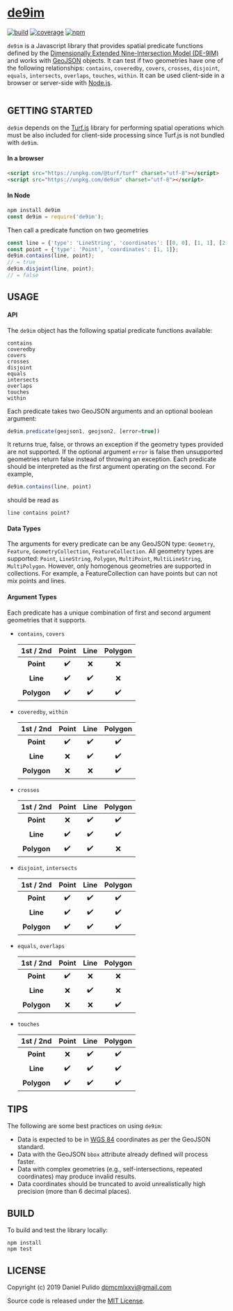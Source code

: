 # [de9im][de9im-site]

[![build](https://travis-ci.org/dpmcmlxxvi/de9im.svg?branch=master)](https://travis-ci.org/dpmcmlxxvi/de9im)
[![coverage](https://img.shields.io/coveralls/dpmcmlxxvi/de9im.svg)](https://coveralls.io/r/dpmcmlxxvi/de9im?branch=master)
[![npm](https://badge.fury.io/js/de9im.svg)](https://badge.fury.io/js/de9im)

`de9im` is a Javascript library that provides spatial predicate
functions defined by the [Dimensionally Extended Nine-Intersection Model
(DE-9IM)][de9im-wiki] and works with [GeoJSON][geojson-site] objects. It can
test if two geometries have one of the following relationships: `contains`,
`coveredby`, `covers`, `crosses`, `disjoint`, `equals`,  `intersects`,
`overlaps`, `touches`, `within`. It can be used client-side in a browser or server-side
with [Node.js][node-site].

<p align="center">
  <a href="https://en.wikipedia.org/wiki/DE-9IM#/media/File:TopologicSpatialRelarions2.png">
    <img alt="" src="https://upload.wikimedia.org/wikipedia/commons/thumb/5/55/TopologicSpatialRelarions2.png/400px-TopologicSpatialRelarions2.png">
  </a>
</p>

## GETTING STARTED

`de9im` depends on the [Turf.js][turf-site] library for performing spatial
operations which must be also included for client-side processing since Turf.js
is not bundled with `de9im`.

#### In a browser

```html
<script src="https://unpkg.com/@turf/turf" charset="utf-8"></script>
<script src="https://unpkg.com/de9im" charset="utf-8"></script>
```

#### In Node

```javascript
npm install de9im
const de9im = require('de9im');
```

Then call a predicate function on two geometries

```javascript
const line = {'type': 'LineString', 'coordinates': [[0, 0], [1, 1], [2, 2]]};
const point = {'type': 'Point', 'coordinates': [1, 1]};
de9im.contains(line, point);
// = true
de9im.disjoint(line, point);
// = false
```

## USAGE

#### API

The `de9im` object has the following spatial predicate functions available:

    contains
    coveredby
    covers
    crosses
    disjoint
    equals
    intersects
    overlaps
    touches
    within

Each predicate takes two GeoJSON arguments and an optional boolean argument:

```javascript
de9im.predicate(geojson1, geojson2, [error=true])
```

It returns true, false, or throws an exception if the geometry types provided
are not supported. If the optional argument `error` is false then unsupported
geometries return false instead of throwing an exception. Each predicate should
be interpreted as the first argument operating on the second. For example,

```javascript
de9im.contains(line, point)
```
should be read as

    line contains point?

#### Data Types

The arguments for every predicate can be any GeoJSON type: `Geometry`,
`Feature`, `GeometryCollection`, `FeatureCollection`. All geometry types are
supported: `Point`, `LineString`, `Polygon`, `MultiPoint`, `MultiLineString`,
`MultiPolygon`. However, only homogenous geometries are supported in
collections. For example, a FeatureCollection can have points but can not mix
points and lines.

#### Argument Types

Each predicate has a unique combination of first and second argument geometries
that it supports.

 - `contains`, `covers`

   | 1st / 2nd    | Point              | Line               | Polygon            |
   |:------------:|:------------------:|:------------------:|:------------------:|
   | **Point**    | :heavy_check_mark: | :x:                | :x:                |
   | **Line**     | :heavy_check_mark: | :heavy_check_mark: | :x:                |
   | **Polygon**  | :heavy_check_mark: | :heavy_check_mark: | :heavy_check_mark: |

 - `coveredby`, `within`

   | 1st / 2nd    | Point              | Line               | Polygon            |
   |:------------:|:------------------:|:------------------:|:------------------:|
   | **Point**    | :heavy_check_mark: | :heavy_check_mark: | :heavy_check_mark: |
   | **Line**     | :x:                | :heavy_check_mark: | :heavy_check_mark: |
   | **Polygon**  | :x:                | :x:                | :heavy_check_mark: |

 - `crosses`

   | 1st / 2nd    | Point              | Line               | Polygon            |
   |:------------:|:------------------:|:------------------:|:------------------:|
   | **Point**    | :x:                | :heavy_check_mark: | :heavy_check_mark: |
   | **Line**     | :heavy_check_mark: | :heavy_check_mark: | :heavy_check_mark: |
   | **Polygon**  | :heavy_check_mark: | :heavy_check_mark: | :x:                |

 - `disjoint`, `intersects`

   | 1st / 2nd    | Point              | Line               | Polygon            |
   |:------------:|:------------------:|:------------------:|:------------------:|
   | **Point**    | :heavy_check_mark: | :heavy_check_mark: | :heavy_check_mark: |
   | **Line**     | :heavy_check_mark: | :heavy_check_mark: | :heavy_check_mark: |
   | **Polygon**  | :heavy_check_mark: | :heavy_check_mark: | :heavy_check_mark: |

 - `equals`, `overlaps`

   | 1st / 2nd    | Point              | Line               | Polygon            |
   |:------------:|:------------------:|:------------------:|:------------------:|
   | **Point**    | :heavy_check_mark: | :x:                | :x:                |
   | **Line**     | :x:                | :heavy_check_mark: | :x:                |
   | **Polygon**  | :x:                | :x:                | :heavy_check_mark: |

 - `touches`

   | 1st / 2nd    | Point              | Line               | Polygon            |
   |:------------:|:------------------:|:------------------:|:------------------:|
   | **Point**    | :x:                | :heavy_check_mark: | :heavy_check_mark: |
   | **Line**     | :heavy_check_mark: | :heavy_check_mark: | :heavy_check_mark: |
   | **Polygon**  | :heavy_check_mark: | :heavy_check_mark: | :heavy_check_mark: |

## TIPS

The following are some best practices on using `de9im`:

 - Data is expected to be in [WGS 84][wgs84-wiki] coordinates as per the GeoJSON standard.
 - Data with the GeoJSON `bbox` attribute already defined will process faster.
 - Data with complex geometries (e.g., self-intersections, repeated coordinates)
   may produce invalid results.
 - Data coordinates should be truncated to avoid unrealistically high precision
   (more than 6 decimal places).

## BUILD

To build and test the library locally:

```shell
npm install
npm test
```

## LICENSE

Copyright (c) 2019 Daniel Pulido <dpmcmlxxvi@gmail.com>

Source code is released under the [MIT License](http://opensource.org/licenses/MIT).

[de9im-image]: https://upload.wikimedia.org/wikipedia/commons/thumb/5/55/TopologicSpatialRelarions2.png/400px-TopologicSpatialRelarions2.png
[de9im-site]: https://github.com/dpmcmlxxvi/de9im
[de9im-wiki]: https://en.wikipedia.org/wiki/DE-9IM
[geojson-site]: http://geojson.org/
[node-site]: http://nodejs.org/
[turf-site]: https://turfjs.org
[wgs84-wiki]: https://en.wikipedia.org/wiki/World_Geodetic_System
